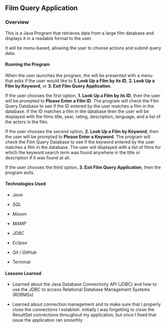 ## Film Query Application

### Overview
This is a Java Program that retrieves data from a large film database and displays it in a readable format to the user.

It will be menu-based, allowing the user to choose actions and submit query data.

#### Running the Program
When the user launches the program, the will be presented with a menu that asks if the user would like to **1. Look Up a Film by its ID**, **2. Look Up a Film by Keyword**, or **3. Exit Film Query Application**.

If the user chooses the first option, **1. Look Up a Film by its ID**, then the user will be prompted to **Please Enter a Film ID**. The program will check the Film Query Database to see if the ID entered by the user matches a film in the database. If the ID matches a film in the database then the user will be displayed with the films title, year, rating, description, language, and a list of the actors in the film.

If the user chooses the second option, **2. Look Up a Film by Keyword**, then the user will be prompted to **Please Enter a Keyword**. The program will check the Film Query Database to see if the keyword entered by the user matches a film in the database. The user will displayed with a list of films for which the keyword search term was found anywhere in the title or description if it was found at all.

If the user chooses the third option, **3. Exit Film Query Application**, then the program exits.

#### Technologies Used
- *Java*

- *SQL*

- *Maven*

- *MAMP*

- *JDBC*

- *Eclipse*

- *Git / GitHub*

- *Terminal*

#### Lessons Learned

- Learned about the Java Database Connectivity API (JDBC) and how to use the JDBC to access Relational Database Management Systems (RDBMSs)

- Learned about connection management and to make sure that I properly close the connections I establish. Initially I was forgetting to close the ResultSet connections throughout my application, but once I fixed that issue the application ran smoothly
